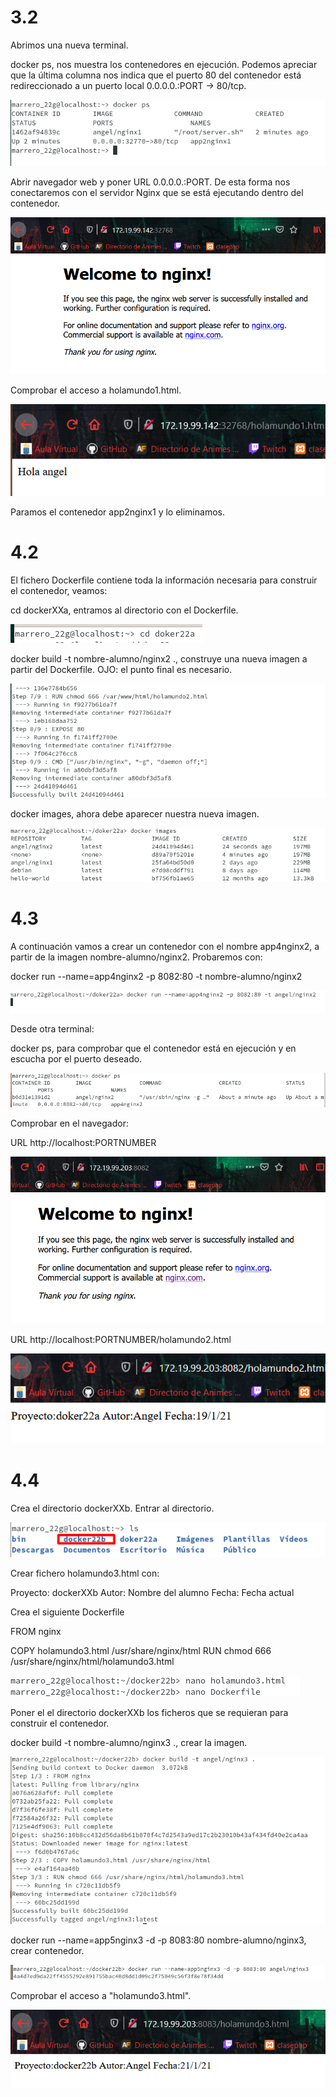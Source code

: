 # 3.2 
   Abrimos una nueva terminal.
    
   docker ps, nos muestra los contenedores en ejecución. 
   Podemos apreciar que la última columna nos indica que el puerto 80 
   del contenedor está redireccionado a un puerto local 0.0.0.0.:PORT -> 80/tcp.
   
   ![](IMAGENES/3.2.1.png) 
    
   Abrir navegador web y poner URL 0.0.0.0.:PORT. 
   De esta forma nos conectaremos con el servidor 
   Nginx que se está ejecutando dentro del contenedor.
  
  ![](IMAGENES/3.2.2.png) 
  
  Comprobar el acceso a holamundo1.html.

  ![](IMAGENES/3.2.3.png) 
   
  Paramos el contenedor app2nginx1 y lo eliminamos.
  
# 4.2
  
  El fichero Dockerfile contiene toda la información necesaria para construir el contenedor, veamos:

  cd dockerXXa, entramos al directorio con el Dockerfile.
    
  ![](IMAGENES/4.2.1.png) 
    
  docker build -t nombre-alumno/nginx2 ., 
  construye una nueva imagen a partir del Dockerfile. 
  OJO: el punto final es necesario.
  
  ![](IMAGENES/4.2.2.png) 
  
  
  docker images, ahora debe aparecer nuestra nueva imagen.
  
  ![](IMAGENES/4.2.3.png) 
  

# 4.3 

  A continuación vamos a crear un contenedor con el nombre app4nginx2, 
  a partir de la imagen nombre-alumno/nginx2. 
  Probaremos con:

docker run --name=app4nginx2 -p 8082:80 -t nombre-alumno/nginx2

 ![](IMAGENES/4.3.1.png) 

Desde otra terminal:

 docker ps, para comprobar 
 que el contenedor está en ejecución y 
 en escucha por el puerto deseado.
 
  ![](IMAGENES/4.3.2.png) 

    
 Comprobar en el navegador:
       
   URL http://localhost:PORTNUMBER
     
   ![](IMAGENES/4.3.3.png) 
     
   URL http://localhost:PORTNUMBER/holamundo2.html
     
   ![](IMAGENES/4.3.4.png)
   

# 4.4

Crea el directorio dockerXXb. Entrar al directorio.

   ![](IMAGENES/4.4.1.png)

 Crear fichero holamundo3.html con:
       
   Proyecto: dockerXXb
   Autor: Nombre del alumno
   Fecha: Fecha actual
 
 Crea el siguiente Dockerfile

   FROM nginx

   COPY holamundo3.html /usr/share/nginx/html
   RUN chmod 666 /usr/share/nginx/html/holamundo3.html

   ![](IMAGENES/4.4.2.png)
    
    
  Poner el el directorio dockerXXb los ficheros que se requieran para construir el contenedor.
  
   docker build -t nombre-alumno/nginx3 ., crear la imagen.
   
   ![](IMAGENES/4.4.3.png)
   
   docker run --name=app5nginx3 -d -p 8083:80 nombre-alumno/nginx3, crear contenedor.
   
   ![](IMAGENES/4.4.4.png)
   
   Comprobar el acceso a "holamundo3.html".

   ![](IMAGENES/4.4.5.png)
   
   
   

 
 
 




        
